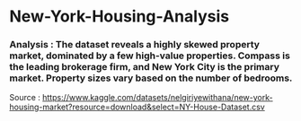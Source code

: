 # New-York-Housing-Analysis
### Analysis : The dataset reveals a highly skewed property market, dominated by a few high-value properties. Compass is the leading brokerage firm, and New York City is the primary market. Property sizes vary based on the number of bedrooms.
Source : https://www.kaggle.com/datasets/nelgiriyewithana/new-york-housing-market?resource=download&select=NY-House-Dataset.csv
